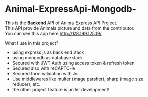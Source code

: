 # Animal-ExpressApi-Mongodb-
This is the <b>Backend</b> API of Animal Express API Project. <br>
This API provide Animals picture and data from the contributor. <br>
You can see this app here http://128.199.125.19/

What I use in this project?
- using express js as back end stack
- using mongodb as database stack
- Secured with JWT Auth using access token & refresh token
- Secured also with reCAPTCHA
- Secured form validation with Joi
- Use middlewares like multer (image parsher), sharp (image size reducer), etc.
- the other project feature is under development!



